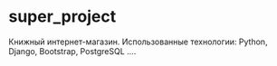 # super_project
Книжный интернет-магазин.
Использованные технологии: Python, Django, Bootstrap, PostgreSQL ....
